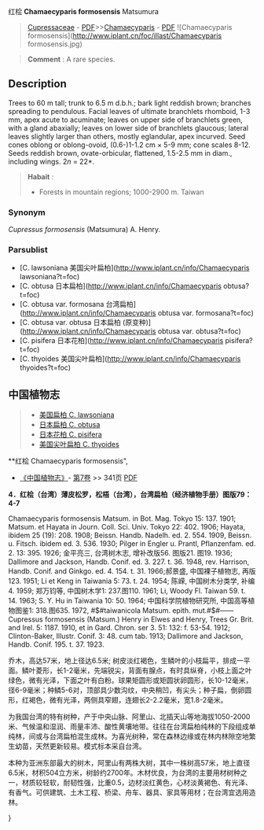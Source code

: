 红桧 **Chamaecyparis formosensis** Matsumura

> [Cupressaceae](http://www.iplant.cn/info/Cupressaceae?t=foc) - [PDF](http://www.iplant.cn/foc/pdf/Cupressaceae.pdf)>>[Chamaecyparis](http://www.iplant.cn/info/Chamaecyparis?t=foc) - [PDF](http://www.iplant.cn/foc/pdf/Chamaecyparis.pdf)
![Chamaecyparis formosensis](http://www.iplant.cn/foc/illast/Chamaecyparis formosensis.jpg)

> **Comment** : 
> A rare species.

## Description

Trees to 60 m tall; trunk to 6.5 m d.b.h.; bark light reddish brown; branches spreading to pendulous. Facial leaves of ultimate branchlets rhomboid, 1-3 mm, apex acute to acuminate; leaves on upper side of branchlets green, with a gland abaxially; leaves on lower side of branchlets glaucous; lateral leaves slightly larger than others, mostly eglandular, apex incurved. Seed cones oblong or oblong-ovoid, (0.6-)1-1.2 cm ×  5-9 mm; cone scales 8-12. Seeds reddish brown, ovate-orbicular, flattened, 1.5-2.5 mm in diam., including wings. 2*n* = 22*.

> **Habait** : 
>*  Forests in mountain regions; 1000-2900 m. Taiwan

### Synonym
*Cupressus formosensis* (Matsumura) A. Henry.

### Parsublist

* [C.  lawsoniana  美国尖叶扁柏](http://www.iplant.cn/info/Chamaecyparis lawsoniana?t=foc)
* [C.  obtusa  日本扁柏](http://www.iplant.cn/info/Chamaecyparis obtusa?t=foc)
* [C.  obtusa var. formosana  台湾扁柏](http://www.iplant.cn/info/Chamaecyparis obtusa var. formosana?t=foc)
* [C.  obtusa var. obtusa  日本扁柏 (原变种)](http://www.iplant.cn/info/Chamaecyparis obtusa var. obtusa?t=foc)
* [C.  pisifera  日本花柏](http://www.iplant.cn/info/Chamaecyparis pisifera?t=foc)
* [C.  thyoides  美国尖叶扁柏](http://www.iplant.cn/info/Chamaecyparis thyoides?t=foc)

## 中国植物志

> * [美国扁柏  C.  lawsoniana](Chamaecyparis-lawsoniana-美国扁柏.md)
> * [日本扁柏  C.  obtusa](Chamaecyparis-obtusa-日本扁柏.md)
> * [日本花柏  C.  pisifera](Chamaecyparis-pisifera-日本花柏.md)
> * [美国尖叶扁柏  C.  thyoides](Chamaecyparis-thyoides-美国尖叶扁柏.md)

**红桧 Chamaecyparis formosensis",

* [《中国植物志》](http://www.iplant.cn/frps)- [第7卷](http://www.iplant.cn/frps/vol/7) >> 341页 [PDF](http://www.iplant.cn/frps/pdf/7/341.pdf)

**4．红桧（台湾）薄皮松罗，松梧（台湾），台湾扁柏（经济植物手册）图版79：4-7**

Chamaecyparis formosensis Matsum. in Bot. Mag. Tokyo 15: 137. 1901; Matsum. et Hayata in Journ. Coll. Sci. Univ. Tokyo 22: 402. 1906; Hayata, ibidem 25 (19): 208. 1908; Beissn. Handb. Nadelh. ed. 2. 554. 1909, Beissn. u. Fitsch. ibidem ed. 3. 536. 1930; Pilger in Engler u. Prantl, Pflanzenfam. ed. 2. 13: 395. 1926; 金平亮三, 台湾树木志, 增补改版56. 图版21. 图19. 1936; Dallimore and Jackson, Handb. Conif. ed. 3. 227. t. 36. 1948, rev. Harrison, Handb. Conif. and Ginkgo. ed. 4. 154. t. 31. 1966;郝景盛, 中国裸子植物志, 再版123. 1951; Li et Keng in Taiwania 5: 73. t. 24. 1954; 陈嵘, 中国树木分类学, 补编4. 1959; 郑万钧等, 中国树木学1: 237.图110. 1961; Li, Woody Fl. Taiwan 59. t. 14. 1963; S. Y. Hu in Taiwania 10: 50. 1964; 中国科学院植物研究所, 中国高等植物图鉴1: 318.图635. 1972, #$#taiwanicola Matsum. epith. mut.#$#——Cupressus formosensis (Matsum.) Henry in Elwes and Henry, Trees Gr. Brit. and Irel. 5: 1187. 1910, et in Gard. Chron. ser 3. 51: 132: f. 53-54. 1912; Clinton-Baker, Illustr. Conif. 3: 48. cum tab. 1913; Dallimore and Jackson, Handb. Conif. 195. t. 37. 1923.

乔木，高达57米，地上径达6.5米; 树皮淡红褐色，生鳞叶的小枝扁平，排成一平面。鳞叶菱形，长1-2毫米，先端锐尖，背面有腺点，有时具纵脊，小枝上面之叶绿色，微有光泽，下面之叶有白粉。球果矩圆形或矩圆状卵圆形，长10-12毫米，径6-9毫米；种鳞5-6对，顶部具少数沟纹，中央稍凹，有尖头；种子扁，倒卵圆形，红褐色，微有光泽，两侧具窄翅，连翅长2-2.2毫米，宽1.8-2毫米。

为我国台湾的特有树种，产于中央山脉、阿里山、北插天山等地海拔1050-2000米、气候温和湿润、雨量丰沛、酸性黄壤地带。往往在台湾扁柏纯林的下段组成单纯林，间或与台湾扁柏混生成林。为喜光树种，常在森林边缘或在林内林隙空地繁生幼苗，天然更新较易。模式标本采自台湾。

本种为亚洲东部最大的树木，阿里山有两株大树，其中一株树高57米，地上直径6.5米，材积504立方米，树龄约2700年。木材优良，为台湾的主要用材树种之一，材质较轻软，耐韧性强，比重0.5，边材淡红黄色，心材淡黄褐色、有光泽、有香气。可供建筑、土木工程、桥梁、舟车、器具、家具等用材；在台湾宜选用造林。

}